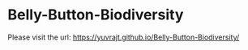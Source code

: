 # Belly-Button-Biodiversity

Please visit the url: https://yuvrajt.github.io/Belly-Button-Biodiversity/
